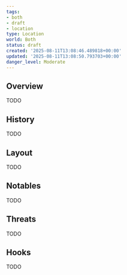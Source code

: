 ```yaml
---
tags:
- both
- draft
- location
type: Location
world: Both
status: draft
created: '2025-08-11T13:08:46.489818+00:00'
updated: '2025-08-11T13:08:50.793703+00:00'
danger_level: Moderate
---
```



## Overview

TODO
## History

TODO
## Layout

TODO
## Notables

TODO
## Threats

TODO
## Hooks

TODO
